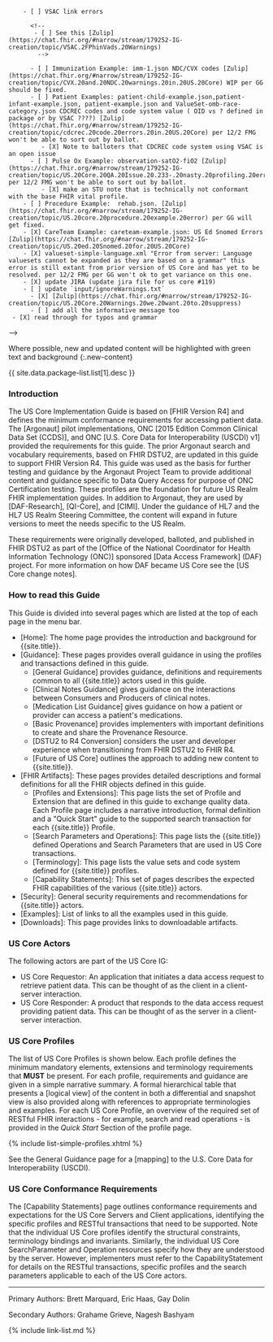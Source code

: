 <div markdown="1" class="bg-info">

<!--

**punch list**:

- [X] Finish [Resolving Trackers](https://confluence.hl7.org/display/CGP/US+Core+January+2021+Ballot)
- [ ] Finish Applying Resolved Trackers
     - [X] Update CapStatements to reflect changes
        - [X] Document Search requirements in CapabilityStatements
        - [X] Add Vitals Profiles
     - [X] Add Vitals profile
        - [X] SDs
             - [X] look at pulse ox and head circumference
        - [X] VS
        - [X] add/edit Intros and Quick Starts
        - [X] term and profile lists
        - [X] update examples
        - [X] update USCDI table
     - [ ] Updates to Quick Starts for updated search requirements
       - [X] add Intros to QuickStarts
       - [X] don't forget added requirements for DocRef. (PractitionerRole, and Provenance?)
     - [ ] Various vocab issues with VSAC
       - [ ] FHIR-29322
- [X] Review survey and complete updates to choices of types and References
    - need new Tracker or apply to existing?
    1. CareTeam.participant.members
    1. DiagnosticReport.performer
    1. DiagnosticReport.effective[x]
    1. DocumentReference.author
    1. Goal.target.due
    1. Immunization.occurrence[x]
    1. Laboratory Observation.effective[x]
    1. Laboratory Value[x]
    1. MedicationRequest.reported[x]
    1. MedicationRequest.requester
    1. MedicationRequest.medication[x]
    1. Procedure.performed[x]
    1. Provenance.agent.who
- [X] Replace value sets with links to VSAC where possible
      -  see [this spreadsheet](https://docs.google.com/spreadsheets/d/1BtRNsmrez2D8cm_81qhBaiU0aMmXGAIVDNwXCVAu2tE/edit#gid=0)      
- [X] Rewrite Must Support section
    - [X] own page
    - [X] draft [here](https://docs.google.com/document/d/1LenTi2KJ7-qcU4HLeDquXoHqpFbAxsV6uIfC6CqMsUU/edit?usp=sharing)
        - examples?
        - screen shots of SD tree?
        - mandatory (min=1)
        - bindings
        - patterns
        - must support for primitive, complex, coded and backbone elements
        - the must support tab = tagged as must support + pattern + min = 1
        - reference when data is missing
- [X] Add note to balloters whether want custom summaries
- [ ] QA
     - [X] review applied trackers
     - [ ] errors and warnings

       <!--
        - [X] example name and definition error [Zulip](https://chat.fhir.org/#narrow/stream/179252-IG-creation/topic/Adding.20Description.20for.20Examples.20to.20ImplementationGuide.20-.20how/near/217444410)

            The extension http://hl7.org/fhir/StructureDefinition/instance-name is unknown, and not allowed here
            error	URL value 'http://hl7.org/fhir/StructureDefinition/instance-name' does not resolve
            error	The extension http://hl7.org/fhir/StructureDefinition/instance-description is unknown, and not allowed here
            error	URL value 'http://hl7.org/fhir/StructureDefinition/instance-description' does not resolve
            -->

        - [ ] VSAC link errors

          <!--
           - [ ] See this [Zulip](https://chat.fhir.org/#narrow/stream/179252-IG-creation/topic/VSAC.2FPhinVads.20Warnings)
            -->

          - [ ] Immunization Example: imm-1.json NDC/CVX codes [Zulip](https://chat.fhir.org/#narrow/stream/179252-IG-creation/topic/CVX.20and.20NDC.20warnings.20in.20US.20Core) WIP per GG should be fixed.
          - [ ] Patient Examples: patient-child-example.json,patient-infant-example.json, patient-example.json and ValueSet-omb-race-category.json CDCREC codes and code system value ( OID vs ? defined in package or by VSAC ????) [Zulip](https://chat.fhir.org/#narrow/stream/179252-IG-creation/topic/cdcrec.20code.20errors.20in.20US.20Core) per 12/2 FMG won't be able to sort out by ballot.
             - [X] Note to balloters that CDCREC code system using VSAC is an open issue
          - [ ] Pulse Ox Example: observation-satO2-fiO2 [Zulip](https://chat.fhir.org/#narrow/stream/179252-IG-creation/topic/US.20Core.20QA.20Issue.20.233-.20nasty.20profiling.20error) per 12/2 FMG won't be able to sort out by ballot.
             - [X] make an STU note that is technically not conformant with the base FHIR vital profile.
        - [ ] Procedure Example:  rehab.json. [Zulip](https://chat.fhir.org/#narrow/stream/179252-IG-creation/topic/US.20core.20procedure.20example.20error) per GG will get fixed.
        - [X] CareTeam Example: careteam-example.json: US Ed Snomed Errors [Zulip](https://chat.fhir.org/#narrow/stream/179252-IG-creation/topic/US.20ed.20Snomed.20for.20US.20Core)
        - [X] valueset-simple-language.xml "Error from server: Language valuesets cannot be expanded as they are based on a grammar" this error is still extant from prior version of US Core and has yet to be resolved. per 12/2 FMG per GG won't ok to get variance on this one.
        - [X] update JIRA (update jira file for us core #119)
        - [ ] update `input/ignoreWarnings.txt`
          - [X] [Zulip](https://chat.fhir.org/#narrow/stream/179252-IG-creation/topic/US.20Core.20Warnings.20we.20want.20to.20suppress)
          - [ ] add all the informative message too
     - [X] read through for typos and grammar
-->

</div>

<div markdown="1" class="note-to-balloters">

Where possible, new and updated content will be highlighted with green text and background
{:.new-content}

{{ site.data.package-list.list[1].desc }}

</div>

### Introduction

The US Core Implementation Guide is based on [FHIR Version R4] and defines the minimum conformance requirements for accessing patient data. The [Argonaut] pilot implementations, ONC [2015 Edition Common Clinical Data Set (CCDS)], and ONC [U.S. Core Data for Interoperability (USCDI) v1] provided the requirements for this guide.  The prior Argonaut search and vocabulary requirements, based on FHIR DSTU2, are updated in this guide to support FHIR Version R4. This guide was used as the basis for further testing and guidance by the Argonaut Project Team to provide additional content and guidance specific to Data Query Access for purpose of ONC Certification testing. These profiles are the foundation for future US Realm FHIR implementation guides. In addition to Argonaut, they are used by [DAF-Research], [QI-Core], and [CIMI].  Under the guidance of HL7 and the HL7 US Realm Steering Committee, the content will expand in future versions to meet the needs specific to the US Realm.

These requirements were originally developed, balloted, and published in FHIR DSTU2 as part of the [Office of the National Coordinator for Health Information Technology (ONC)] sponsored [Data Access Framework] (DAF) project. For more information on how DAF became US Core see the [US Core change notes].

### How to read this Guide

This Guide is divided into several pages which are listed at the top of each page in the menu bar.

- [Home]\: The home page provides the introduction and background for {{site.title}}.
- [Guidance]\: These pages provides overall guidance in using the profiles and transactions defined in this guide.
  - [General Guidance] provides guidance, definitions and requirements common to all {{site.title}} actors used in this guide.
  - [Clinical Notes Guidance] gives guidance on the interactions between Consumers and Producers of clinical notes.
  - [Medication List Guidance] gives guidance on how a patient or provider can access a patient's medications.
  - [Basic Provenance] provides implementers with important definitions to create and share the Provenance Resource.
  - [DSTU2 to R4 Conversion] considers the user and developer experience when transitioning from FHIR DSTU2 to FHIR R4.
  - [Future of US Core] outlines the approach to adding new content to {{site.title}}.
- [FHIR Artifacts]\: These pages provides detailed descriptions and formal definitions for all the FHIR objects defined in this guide.
  - [Profiles and Extensions]\: This page lists the set of Profile and Extension that are defined in this guide to exchange quality data. Each Profile page includes a narrative introduction, formal definition and a "Quick Start" guide to the supported search transaction for each {{site.title}} Profile.
  - [Search Parameters and Operations]\: This page lists the {{site.title}} defined Operations and Search Parameters that are used in US Core transactions.
  - [Terminology]\: This page lists the value sets and code system defined for {{site.title}} profiles.
  - [Capability Statements]\: This set of pages describes the expected FHIR capabilities of the various {{site.title}} actors.
- [Security]\: General security requirements and recommendations for {{site.title}} actors.
- [Examples]\: List of links to all the examples used in this guide.
- [Downloads]\: This page provides links to downloadable artifacts.



### US Core Actors

The following actors are part of the US Core IG:

* US Core Requestor: An application that initiates a data access request to retrieve patient data. This can be thought of as the client in a client-server interaction.
* US Core Responder: A product that responds to the data access request providing patient data. This can be thought of as the server in a client-server interaction.


### US Core Profiles

The list of US Core Profiles is shown below.  Each profile defines the minimum mandatory elements, extensions and terminology requirements that **MUST** be present. For each profile, requirements and guidance are given in a simple narrative summary. A formal hierarchical table that presents a [logical view] of the content in both a differential and snapshot view is also provided along with references to appropriate terminologies and examples.  For each US Core Profile, an overview of the required set of RESTful FHIR interactions - for example, search and read operations - is provided in the *Quick Start* Section of the profile page.

{% include list-simple-profiles.xhtml %}

See the General Guidance page for a [mapping] to the U.S. Core Data for Interoperability (USCDI).

### US Core Conformance Requirements

The [Capability Statements] page outlines conformance requirements and expectations for the US Core Servers and Client applications, identifying the specific profiles and RESTful transactions that need to be supported. Note that the individual US Core profiles identify the structural constraints, terminology bindings and invariants.  Similarly, the individual US Core SearchParameter and Operation resources specify how they are understood by the server. However, implementers must refer to the CapabilityStatement for details on the RESTful transactions, specific profiles and the search parameters applicable to each of the US Core actors.

----


Primary Authors: Brett Marquard, Eric Haas, Gay Dolin

Secondary Authors: Grahame Grieve, Nagesh Bashyam

{% include link-list.md %}
